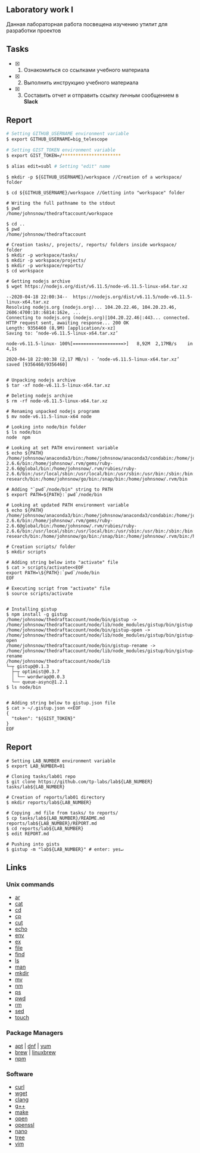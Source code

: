 ## Laboratory work I

Данная лабораторная работа посвещена изучению утилит для разработки проектов

## Tasks

- [x] 1. Ознакомиться со ссылками учебного материала
- [x] 2. Выполнить инструкцию учебного материала
- [x] 3. Составить отчет и отправить ссылку личным сообщением в **Slack**

## Report

```bash
# Setting GITHUB_USERNAME environment variable
$ export GITHUB_USERNAME=big_telescope

# Setting GIST_TOKEN environment variable
$ export GIST_TOKEN=/**********************

$ alias edit=subl # Setting "edit" name
```

```ShellSession
$ mkdir -p ${GITHUB_USERNAME}/workspace //Creation of a workspace/ folder

$ cd ${GITHUB_USERNAME}/workspace //Getting into "workspace" folder

# Writing the full pathname to the stdout
$ pwd
/home/johnsnow/thedraftaccount/workspace

$ cd ..
$ pwd
/home/johnsnow/thedraftaccount

```

```ShellSession
# Creation tasks/, projects/, reports/ folders inside workspace/ folder
$ mkdir -p workspace/tasks/
$ mkdir -p workspace/projects/
$ mkdir -p workspace/reports/
$ cd workspace
```

```ShellSession
# Getting nodejs archive
$ wget https://nodejs.org/dist/v6.11.5/node-v6.11.5-linux-x64.tar.xz

--2020-04-18 22:00:34--  https://nodejs.org/dist/v6.11.5/node-v6.11.5-linux-x64.tar.xz
Resolving nodejs.org (nodejs.org)... 104.20.22.46, 104.20.23.46, 2606:4700:10::6814:162e, ...
Connecting to nodejs.org (nodejs.org)|104.20.22.46|:443... connected.
HTTP request sent, awaiting response... 200 OK
Length: 9356460 (8,9M) [application/x-xz]
Saving to: ‘node-v6.11.5-linux-x64.tar.xz’

node-v6.11.5-linux- 100%[===================>]   8,92M  2,17MB/s    in 4,1s    

2020-04-18 22:00:38 (2,17 MB/s) - ‘node-v6.11.5-linux-x64.tar.xz’ saved [9356460/9356460]


# Unpacking nodejs archive
$ tar -xf node-v6.11.5-linux-x64.tar.xz

# Deleting nodejs archive
$ rm -rf node-v6.11.5-linux-x64.tar.xz

# Renaming unpacked nodejs programm
$ mv node-v6.11.5-linux-x64 node
```

```ShellSession
# Looking into node/bin folder
$ ls node/bin
node  npm

# Looking at set PATH environment variable
$ echo ${PATH}
/home/johnsnow/anaconda3/bin:/home/johnsnow/anaconda3/condabin:/home/johnsnow/.rvm/gems/ruby-2.6.6/bin:/home/johnsnow/.rvm/gems/ruby-2.6.6@global/bin:/home/johnsnow/.rvm/rubies/ruby-2.6.6/bin:/usr/local/sbin:/usr/local/bin:/usr/sbin:/usr/bin:/sbin:/bin:/usr/games:/usr/local/games:/home/johnsnow/go/src/github.com/bitmap-research/bin:/home/johnsnow/go/bin:/snap/bin:/home/johnsnow/.rvm/bin

# Adding "`pwd`/node/bin" string to PATH
$ export PATH=${PATH}:`pwd`/node/bin

# Looking at updated PATH environment variable
$ echo ${PATH}
/home/johnsnow/anaconda3/bin:/home/johnsnow/anaconda3/condabin:/home/johnsnow/.rvm/gems/ruby-2.6.6/bin:/home/johnsnow/.rvm/gems/ruby-2.6.6@global/bin:/home/johnsnow/.rvm/rubies/ruby-2.6.6/bin:/usr/local/sbin:/usr/local/bin:/usr/sbin:/usr/bin:/sbin:/bin:/usr/games:/usr/local/games:/home/johnsnow/go/src/github.com/bitmap-research/bin:/home/johnsnow/go/bin:/snap/bin:/home/johnsnow/.rvm/bin:/home/johnsnow/thedraftaccount/node/bin

# Creation scripts/ folder
$ mkdir scripts

# Adding string below into "activate" file
$ cat > scripts/activate<<EOF
export PATH=\${PATH}:`pwd`/node/bin
EOF

# Executing script from "activate" file
$ source scripts/activate
```

```ShellSession

# Installing gistup
$ npm install -g gistup
/home/johnsnow/thedraftaccount/node/bin/gistup -> /home/johnsnow/thedraftaccount/node/lib/node_modules/gistup/bin/gistup
/home/johnsnow/thedraftaccount/node/bin/gistup-open -> /home/johnsnow/thedraftaccount/node/lib/node_modules/gistup/bin/gistup-open
/home/johnsnow/thedraftaccount/node/bin/gistup-rename -> /home/johnsnow/thedraftaccount/node/lib/node_modules/gistup/bin/gistup-rename
/home/johnsnow/thedraftaccount/node/lib
└─┬ gistup@0.1.3 
  ├─┬ optimist@0.3.7 
  │ └── wordwrap@0.0.3 
  └── queue-async@1.2.1 
$ ls node/bin
```

```ShellSession

# Adding string below to gistup.json file
$ cat > ~/.gistup.json <<EOF
{
  "token": "${GIST_TOKEN}"
}
EOF
```

## Report

```ShellSession
# Setting LAB_NUMBER environment variable
$ export LAB_NUMBER=01

# Cloning tasks/lab01 repo
$ git clone https://github.com/tp-labs/lab${LAB_NUMBER} tasks/lab${LAB_NUMBER}

# Creation of reports/lab01 directory
$ mkdir reports/lab${LAB_NUMBER}

# Copying .md file from tasks/ to reports/
$ cp tasks/lab${LAB_NUMBER}/README.md reports/lab${LAB_NUMBER}/REPORT.md
$ cd reports/lab${LAB_NUMBER}
$ edit REPORT.md

# Pushing into gists
$ gistup -m "lab${LAB_NUMBER}" # enter: yes↵
```

## Links

### Unix commands

- [ar](https://en.wikipedia.org/wiki/Ar_(Unix))
- [cat](https://en.wikipedia.org/wiki/Cat_(Unix))
- [cd](https://en.wikipedia.org/wiki/Cd_(command))
- [cp](https://en.wikipedia.org/wiki/Cp_(Unix))
- [cut](https://en.wikipedia.org/wiki/Cut_(Unix))
- [echo](https://en.wikipedia.org/wiki/Echo_(command))
- [env](https://en.wikipedia.org/wiki/Env_(shell))
- [ex](https://en.wikipedia.org/wiki/Ex_(editor))
- [file](https://en.wikipedia.org/wiki/File_(command))
- [find](https://en.wikipedia.org/wiki/Find)
- [ls](https://en.wikipedia.org/wiki/Ls)
- [man](https://en.wikipedia.org/wiki/Man_page)
- [mkdir](https://en.wikipedia.org/wiki/Mkdir)
- [mv](https://en.wikipedia.org/wiki/Mv)
- [nm](https://en.wikipedia.org/wiki/Nm_(Unix))
- [ps](https://en.wikipedia.org/wiki/Ps_(Unix))
- [pwd](https://en.wikipedia.org/wiki/Pwd)
- [rm](https://en.wikipedia.org/wiki/Rm_(Unix))
- [sed](https://en.wikipedia.org/wiki/Sed)
- [touch](https://en.wikipedia.org/wiki/Touch_(Unix))

### Package Managers

- [apt](http://help.ubuntu.ru/wiki/apt) | [dnf](https://en.wikipedia.org/wiki/DNF_(software)) | [yum](https://fedoraproject.org/wiki/Yum/ru)
- [brew](https://brew.sh) | [linuxbrew](http://linuxbrew.sh)
- [npm](https://docs.npmjs.com)

### Software

- [curl](https://www.gitbook.com/book/bagder/everything-curl/details)
- [wget](https://www.gnu.org/software/wget/manual/wget.pdf)
- [clang](https://clang.llvm.org)
- [g++](https://gcc.gnu.org/onlinedocs/gcc-4.0.2/gcc/G_002b_002b-and-GCC.html)
- [make](https://en.wikipedia.org/wiki/Make_(software))
- [open](https://developer.apple.com/legacy/library/documentation/Darwin/Reference/ManPages/man1/open.1.html)
- [openssl](https://www.openssl.org)
- [nano](https://www.nano-editor.org)
- [tree](https://linux.die.net/man/1/tree)
- [vim](http://www.vim.org)

